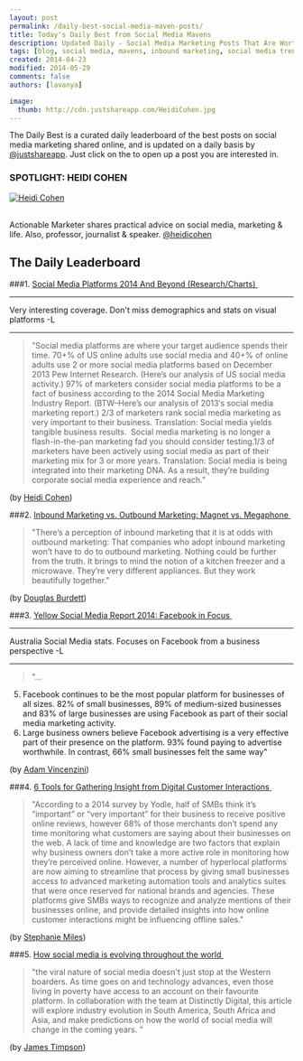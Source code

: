 ```yaml
---
layout: post
permalink: /daily-best-social-media-maven-posts/
title: Today's Daily Best from Social Media Mavens
description: Updated Daily - Social Media Marketing Posts That Are Worth Sharing
tags: [blog, social media, mavens, inbound marketing, social media trends, social media platforms, digital customers, yellow social media report ]
created: 2014-04-23
modified: 2014-05-29
comments: false
authors: [lavanya]

image:
  thumb: http://cdn.justshareapp.com/HeidiCohen.jpg
---
```


The Daily Best is a curated daily leaderboard of the best posts on social media marketing shared online, and is updated on a daily basis by [@justshareapp](http://twitter.com/justshareapp). Just click on the <i class="icon-link"></i> to open up a post you are interested in.

<div class="article-author-main border-box">
    <h3>SPOTLIGHT: HEIDI COHEN</h3>
    <a href="https://twitter.com/heidicohen"><img src="http://cdn.justshareapp.com/HeidiCohen.jpg" class="bio-photo large" alt="Heidi Cohen"></a>
    <br><br>
<p>Actionable Marketer shares practical advice on social media, marketing & life. Also, professor, journalist & speaker. <a href="https://twitter.com/heidicohen">@heidicohen</a> </p>
</div>

## The Daily Leaderboard

###1. [Social Media Platforms 2014 And Beyond (Research/Charts)&nbsp;<i class="icon-link"></i>](http://heidicohen.com/social-media-platforms-2014-research/)
*** 
Very interesting coverage. Don't miss demographics and stats on visual platforms
-L  

***
>"Social media platforms are where your target audience spends their time. 70+% of US online adults use social media and 40+% of online adults use 2 or more social media platforms based on December 2013 Pew Internet Research. (Here’s our analysis of US social media activity.)
97% of marketers consider social media platforms to be a fact of business according to the 2014 Social Media Marketing Industry Report. (BTW–Here’s our analysis of 2013′s social media marketing report.)
2/3 of marketers rank social media marketing as very important to their business. Translation: Social media yields tangible business results. 
Social media marketing is no longer a flash-in-the-pan marketing fad you should consider testing.1/3 of marketers have been actively using social media as part of their marketing mix for 3 or more years. Translation: Social media is being integrated into their marketing DNA. As a result, they’re building corporate social media experience and reach."


(by [Heidi Cohen](https://twitter.com/heidicohen))


###2.  [Inbound Marketing vs. Outbound Marketing: Magnet vs. Megaphone&nbsp;<i class="icon-link"></i>](http://www.artillerymarketing.com/blog/bid/198109/inbound-marketing-vs-outbound-marketing-magnet-vs-megaphone)
>"There’s a perception of inbound marketing that it is at odds with outbound marketing: That companies who adopt inbound marketing won’t have to do to outbound marketing. Nothing could be further from the truth. 
It brings to mind the notion of a kitchen freezer and a microwave. They’re very different appliances. But they work beautifully together."

(by [Douglas Burdett](https://twitter.com/ArtilleryMarket))


###3. [Yellow Social Media Report 2014: Facebook in Focus&nbsp;<i class="icon-link"></i>](http://kamber.com.au/yellow-social-media-report-2014-focusing-facebook/)
*** 
Australia Social Media stats. Focuses on Facebook from a business perspective
-L 

***
>"...
5. Facebook continues to be the most popular platform for businesses of all sizes. 82% of small businesses, 89% of medium-sized businesses and 83% of large businesses are using Facebook as part of their social media marketing activity.  
6. Large business owners believe Facebook advertising is a very effective part of their presence on the platform. 93% found paying to advertise worthwhile. In contrast, 66% small businesses felt the same way"

(by [Adam Vincenzini](https://twitter.com/AdamVincenzini))


###4. [6 Tools for Gathering Insight from Digital Customer Interactions&nbsp;<i class="icon-link"></i>](http://streetfightmag.com/2014/05/28/6-tools-for-gathering-insight-from-digital-customer-interactions/)
>"According to a 2014 survey by Yodle, half of SMBs think it’s “important” or “very important” for their business to receive positive online reviews, however 68% of those merchants don’t spend any time monitoring what customers are saying about their businesses on the web. 
A lack of time and knowledge are two factors that explain why business owners don’t take a more active role in monitoring how they’re perceived online. However, a number of hyperlocal platforms are now aiming to streamline that process by giving small businesses access to advanced marketing automation tools and analytics suites that were once reserved for national brands and agencies. These platforms give SMBs ways to recognize and analyze mentions of their businesses online, and provide detailed insights into how online customer interactions might be influencing offline sales."

(by [Stephanie Miles](https://twitter.com/STMiles))


###5. [How social media is evolving throughout the world&nbsp;<i class="icon-link"></i>](http://www.bizcommunity.com/Article/196/16/114018.html)
>"the viral nature of social media doesn't just stop at the Western boarders. As time goes on and technology advances, even those living in poverty have access to an account on their favourite platform. 
In collaboration with the team at Distinctly Digital, this article will explore industry evolution in South America, South Africa and Asia, and make predictions on how the world of social media will change in the coming years. "

(by [James Timpson](http://www.bizcommunity.com/Profile/JamesTimpson))
